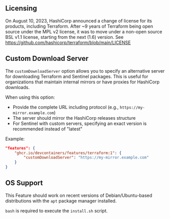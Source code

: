 ## Licensing

On August 10, 2023, HashiCorp announced a change of license for its products, including Terraform. After ~9 years of Terraform being open source under the MPL v2 license, it was to move under a non-open source BSL v1.1 license, starting from the next (1.6) version. See https://github.com/hashicorp/terraform/blob/main/LICENSE

## Custom Download Server

The `customDownloadServer` option allows you to specify an alternative server for downloading Terraform and Sentinel packages. This is useful for organizations that maintain internal mirrors or have proxies for HashiCorp downloads.

When using this option:
- Provide the complete URL including protocol (e.g., `https://my-mirror.example.com`)
- The server should mirror the HashiCorp releases structure
- For Sentinel with custom servers, specifying an exact version is recommended instead of "latest"

Example:
```json
"features": {
    "ghcr.io/devcontainers/features/terraform:1": {
        "customDownloadServer": "https://my-mirror.example.com"
    }
}
```

## OS Support

This Feature should work on recent versions of Debian/Ubuntu-based distributions with the `apt` package manager installed.

`bash` is required to execute the `install.sh` script.
